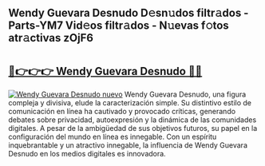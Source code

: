 ## Wendy Guevara Desnudo D𝚎sn𝚞dos filtr𝚊dos - Parts-YM7 Vid𝚎os filtr𝚊dos - N𝚞evas f𝚘tos atr𝚊ctivas zOjF6

# <h2><a href="http://mbbshjb.tromn.icu/?c=Wendy+Guevara+Desnudo">🔗👉👉👉 Wendy Guevara Desnudo 🔗🔗</a></h2>

[![Wendy Guevara Desnudo nuevo](https://i.imgur.com/pEAQMta.gif)](http://mbbshjb.tromn.icu/?c=Wendy+Guevara+Desnudo)
Wendy Guevara Desnudo, una figura compleja y divisiva, elude la caracterización simple. Su distintivo estilo de comunicación en línea ha cautivado y provocado críticas, generando debates sobre privacidad, autoexpresión y la dinámica de las comunidades digitales. A pesar de la ambigüedad de sus objetivos futuros, su papel en la configuración del mundo en línea es innegable. Con un espíritu inquebrantable y un atractivo innegable, la influencia de Wendy Guevara Desnudo en los medios digitales es innovadora.
